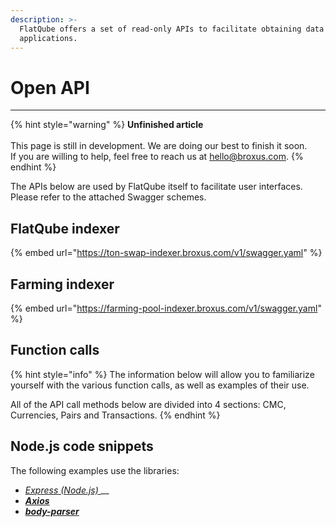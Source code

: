 ```yaml
---
description: >-
  FlatQube offers a set of read-only APIs to facilitate obtaining data for your
  applications.
---
```


# Open API

****

{% hint style="warning" %}
**Unfinished article**\
\
This page is still in development. We are doing our best to finish it soon.\
If you are willing to help, feel free to reach us at hello@broxus.com.
{% endhint %}

The APIs below are used by FlatQube itself to facilitate user interfaces.\
Please refer to the attached Swagger schemes.

## FlatQube indexer

{% embed url="https://ton-swap-indexer.broxus.com/v1/swagger.yaml" %}

## Farming indexer

{% embed url="https://farming-pool-indexer.broxus.com/v1/swagger.yaml" %}

## Function calls

{% hint style="info" %}
The information below will allow you to familiarize yourself with the various function calls, as well as examples of their use.

All of the API call methods below are divided into 4 sections: CMC, Currencies, Pairs and Transactions.
{% endhint %}

## Node.js code snippets

The following examples use the libraries:

* [_Express (Node.js)_ ](https://expressjs.com/en/4x/api.html)\_\_
* [_**Axios**_](https://axios-http.com/docs/intro)
* [_**body-parser**_](https://www.npmjs.com/package/body-parser)

